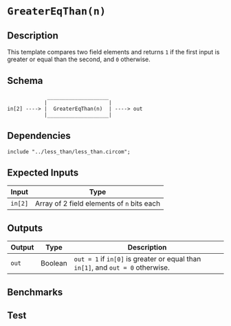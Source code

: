 # `GreaterEqThan(n)`

## Description

This template compares two field elements and returns `1` if the first input is greater or equal than the second, and `0` otherwise.

## Schema

```
             ____________________     
            |                    |
in[2] ----> |  GreaterEqThan(n)  | ----> out
            |____________________|     
```

## Dependencies

```
include "../less_than/less_than.circom";
```

## Expected Inputs

| Input           | Type           |
| -------------   | -------------  | 
| `in[2]`         | Array of 2 field elements of `n` bits each |

<!-- TODO: The MSF is the sign bit. -->

## Outputs

| Output        | Type           | Description     |
| ------------- | -------------  | ----------      | 
| `out`         | Boolean        | `out = 1` if `in[0]` is greater or equal than `in[1]`, and `out = 0` otherwise.|

## Benchmarks 

## Test